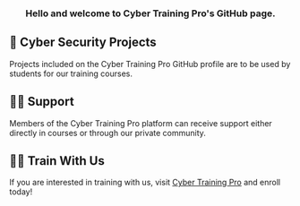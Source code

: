 <h3 align="center">Hello and welcome to Cyber Training Pro's GitHub page.</h3>


## 💼 Cyber Security Projects
Projects included on the Cyber Training Pro GitHub profile are to be used by students for our training courses.

## 👨‍💻 Support
Members of the Cyber Training Pro platform can receive support either directly in courses or through our private community.

## 👨‍💻 Train With Us
If you are interested in training with us, visit <a href="https://www.cybertrainingpro.com/">Cyber Training Pro</a> and enroll today!
